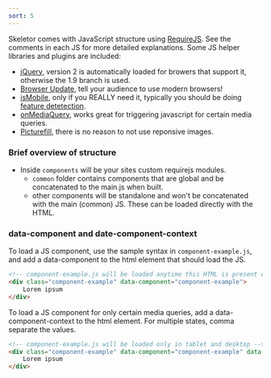 ```yaml
---
sort: 5
---
```


Skeletor comes with JavaScript structure using [RequireJS](http://requirejs.org). See the comments in each JS for more detailed explanations. Some JS helper libraries and plugins are included:

* [jQuery](https://jquery.com), version 2 is automatically loaded for browers that support it, otherwise the 1.9 branch is used.
* [Browser Update](http://browser-update.org), tell your audience to use modern browsers!
* [isMobile](https://github.com/kaimallea/isMobile), only if you REALLY need it, typically you should be doing [feature detetection](https://learn.jquery.com/code-organization/feature-browser-detection).
* [onMediaQuery](https://github.com/JoshBarr/on-media-query), works great for triggering javascript for certain media queries.
* [Picturefill](https://github.com/scottjehl/picturefill), there is no reason to not use reponsive images.

### Brief overview of structure

* Inside `components` will be your sites custom requirejs modules.
	* `common` folder contains components that are global and be concatenated to the main.js when built.
	* other components will be standalone and won't be concatenated with the main (common) JS. These can be loaded directly with the HTML.


### data-component and date-component-context
To load a JS component, use the sample syntax in ```component-example.js```, and add a data-component to the html element that should load the JS.

```HTML
<!-- component-example.js will be loaded anytime this HTML is present on the page -->
<div class="component-example" data-component="component-example">
	Lorem ipsum
</div>
```

To load a JS component for only certain media queries, add a data-component-context to the html element. For multiple states, comma separate the values.

```HTML
<!-- component-example.js will be loaded only in tablet and desktop -->
<div class="component-example" data-component="component-example" data-component-context="tablet,desktop">
	Lorem ipsum
</div>
```